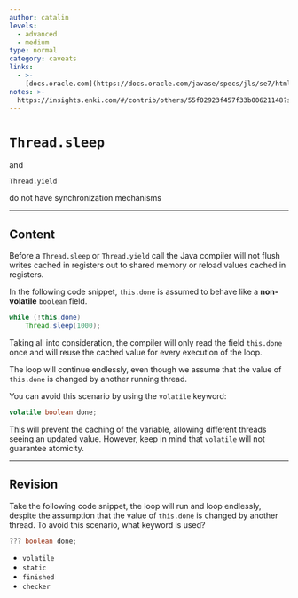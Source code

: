 ```yaml
---
author: catalin
levels:
  - advanced
  - medium
type: normal
category: caveats
links:
  - >-
    [docs.oracle.com](https://docs.oracle.com/javase/specs/jls/se7/html/jls-17.html){website}
notes: >-
  https://insights.enki.com/#/contrib/others/55f02923f457f33b00621148?search=khandelwalrinki
---
```


# `Thread.sleep`

 and 

`Thread.yield`

 do not have synchronization mechanisms


---

## Content

Before a `Thread.sleep` or `Thread.yield` call the Java compiler will not flush writes cached in registers out to shared memory or reload values cached in registers.

In the following code snippet, `this.done` is assumed to behave like a **non-volatile** `boolean` field.

```java
while (!this.done)
    Thread.sleep(1000);
```

Taking all into consideration, the compiler will only read the field `this.done` once and will reuse the cached value for every execution of the loop. 

The loop will continue endlessly, even though we assume that the value of `this.done` is changed by another running thread.

You can avoid this scenario by using the `volatile` keyword:

```java
volatile boolean done;
```

This will prevent the caching of the variable, allowing different threads seeing an updated value. However, keep in mind that `volatile` will not guarantee atomicity.


---

## Revision

Take the following code snippet, the loop will run and loop endlessly, despite the assumption that the value of `this.done` is changed by another thread. To avoid this scenario, what keyword is used?

```java
??? boolean done;
```

* `volatile`
* `static`
* `finished`
* `checker`
